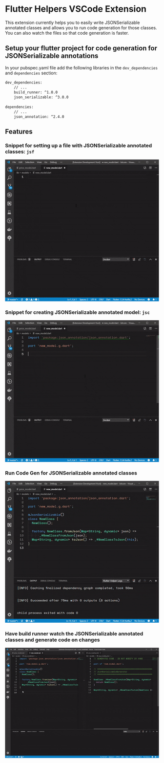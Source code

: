 # Flutter Helpers VSCode Extension

This extension currently helps you to easily write JSONSerializable annotated classes and allows you to run code generation for those classes. You can also watch the files so that code generation is faster.

## Setup your flutter project for code generation for JSONSerializable annotations

In your pubspec.yaml file add the following libraries in the `dev_dependencies` and `dependencies` section:

```
dev_dependencies:
    // ...
    build_runner: ^1.0.0
    json_serializable: ^3.0.0

dependencies:
    // ...
    json_annotation: ^2.4.0
```

## Features

### Snippet for setting up a file with JSONSerializable annotated classes: `jsf`

![jsf](media/jsf.gif)

### Snippet for creating JSONSerializable annotated model: `jsc`

![jsc](media/jsc.gif)

### Run Code Gen for JSONSerializable annotated classes

![code gen](media/build.gif)

### Have build runner watch the JSONSerializable annotated classes and generate code on changes

![code gen & watch](media/watch.gif)

